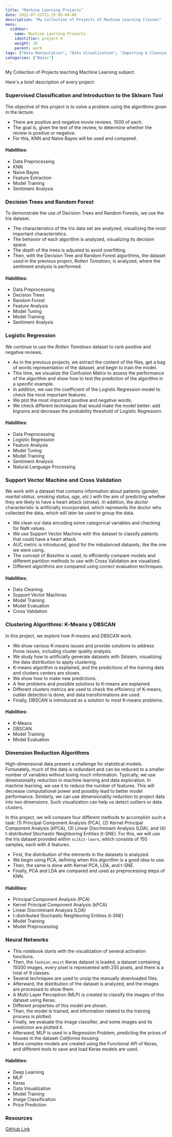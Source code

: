 ```yaml
---
title: "Machine Learning Projects"
date: 2022-07-22T11:25:05-04:00
description: "My Collection of Projects of Machine Learning Classes"
menu:
  sidebar:
    name: Machine Learning Projects
    identifier: project-9
    weight: 10
    parent: work
tags: ["Data Manipulation", "Data Visualization", "Importing & Cleaning Data", "Programming", "Probability & Statistics", "Machine Learning"]
categories: ["Basic"]
---
```


My Collection of Projects teaching Machine Learning subject.

Here's a brief description of every project:

### Supervised Classification and Introduction to the Sklearn Tool

The objective of this project is to solve a problem using the algorithms given in the lecture.

* There are positive and negative movie reviews. 1000 of each.
* The goal is, given the text of the review, to determine whether the review is positive or negative.
* For this, KNN and Naive Bayes will be used and compared.

#### Habilities:

- Data Preprocessing
- KNN
- Naive Bayes
- Feature Extraction
- Model Training
- Sentiment Analysis

### Decision Trees and Random Forest

To demonstrate the use of Decision Trees and Random Forests, we use the Iris dataset.

* The characteristics of the Iris data set are analyzed, visualizing the most important characteristics.
* The behavior of each algorithm is analyzed, visualizing its decision space.
* The depth of the trees is adjusted to avoid overfitting.
* Then, with the Decision Tree and Random Forest algorithms, the dataset used in the previous project, *Rotten Tomatoes*, is analyzed, where the sentiment analysis is performed.

#### Habilities:

- Data Preprocessing
- Decision Trees
- Random Forest
- Feature Analysis
- Model Tuning
- Model Training
- Sentiment Analysis

### Logistic Regression

We continue to use the _Rotten Tomatoes_ dataset to rank positive and negative reviews. 

* As in the previous projects, we extract the content of the files, get a bag of words representation of the dataset, and begin to train the model.
* This time, we visualize the Confusion Matrix to assess the performance of the algorithm and show how to test the prediction of the algorithm in a specific example.
* In addition, we use the coefficient of the Logistic Regression model to check the most important features.
* We plot the most important positive and negative words.
* We check different techniques that would make the model better: add bigrams and decrease the probability threshold of Logistic Regression.

#### Habilities:

- Data Preprocessing
- Logistic Regression
- Feature Analysis
- Model Tuning
- Model Training
- Sentiment Analysis
- Natural Language Processing

### Support Vector Machine and Cross Validation

We work with a dataset that contains information about patients (*gender, marital status, smoking status, age, etc.*) with the aim of predicting whether they are likely to have a heart attack (*stroke*). In addition, the *doctor* characteristic is artificially incorporated, which represents the doctor who collected the data, which will later be used to group the data.

* We clean our data encoding some categorical variables and checking for NaN values.
* We use Support Vector Machine with this dataset to classify patients that could have a heart attack.
* AUC metric is introduced, good for the imbalanced datasets, like the one we were using.
* The concept of *Baseline* is used, to efficiently compare models and different partition methods to use with Cross Validation are visualized.
* Different algorithms are compared using correct evaluation techniques.

#### Habilities:

- Data Cleaning
- Support Vector Machines
- Model Training
- Model Evaluation
- Cross Validation

### Clustering Algorithms: K-Means y DBSCAN

In this project, we explore how *K-means* and *DBSCAN* work.

* We show various *K-means* issues and provide solutions to address those issues, including cluster quality analysis.
* We study how to artificially generate datasets with Sklearn, visualizing the data distribution to apply clustering.
* K-means algorithm is explained, and the predictions of the training data and clusters centers are shown.
* We show how to make new predictions.
* A few problems and possible solutions to K-means are explained.
* Different clusters metrics are used to check the efficiency of K-means, outlier detection is done, and data transformations are used.
* Finally, DBSCAN is introduced as a solution to most K-means problems.

#### Habilities:

- K-Means
- DBSCAN
- Model Training
- Model Evaluation

### Dimension Reduction Algorithms

High-dimensional data present a challenge for statistical models. Fortunately, much of the data is redundant and can be reduced to a smaller number of variables without losing much information. Typically, we use dimensionality reduction in machine learning and data exploration. In machine learning, we use it to reduce the number of features. This will decrease computational power and possibly lead to better model performance. Similarly, we can use dimensionality reduction to project data into two dimensions. Such visualization can help us detect outliers or data clusters.

In this project, we will compare four different methods to accomplish such a task: (1) Principal Component Analysis (PCA), (2) Kernel Principal Component Analysis (kPCA), (3) Linear Discriminant Analysis (LDA), and (4) t-distributed Stochastic Neighboring Entities (t-SNE). For this, we will use the Iris dataset provided within `scikit-learn`, which consists of 150 samples, each with 4 features.

* First, the distribution of the elements in the datasets is analyzed.
* We begin using PCA, defining when this algorithm is a good idea to use.
* Then, the same is done with Kernel PCA, LDA, and t-SNE.
* Finally, PCA and LDA are compared and used as preprocessing steps of KNN.

#### Habilities:

- Principal Component Analysis (PCA)
- Kernel Principal Component Analysis (kPCA)
- Linear Discriminant Analysis (LDA)
- t-distributed Stochastic Neighboring Entities (t-SNE)
- Model Training
- Model Preprocessing

### Neural Networks

* This notebook starts with the visualization of several activation functions.
* Then, the `fashion_mnist` Keras dataset is loaded, a dataset containing 15000 images, every pixel is represented with 255 pixels, and there is a total of 9 classes.
* Several techniques are used to unzip the manually downloaded files.
* Afterward, the distribution of the dataset is analyzed, and the images are processed to show them.
* A Multi-Layer Perceptron (MLP) is created to classify the images of this dataset using Keras.
* Different properties of this model are shown.
* Then, the model is trained, and information related to the training process is plotted.
* Finally, we evaluate this image classifier, and some images and its prediction are plotted it.
* Afterward, MLP is used in a Regression Problem, predicting the prices of houses in the dataset *California housing*.
* More complex models are created using the Functional API of Keras, and different tools to save and load Keras models are used.

#### Habilities:

- Deep Learning
- MLP
- Keras
- Data Visualization
- Model Training
- Image Classification
- Price Prediction

### Resources
[GitHub Link](https://github.com/lorainemg/cp-ml)